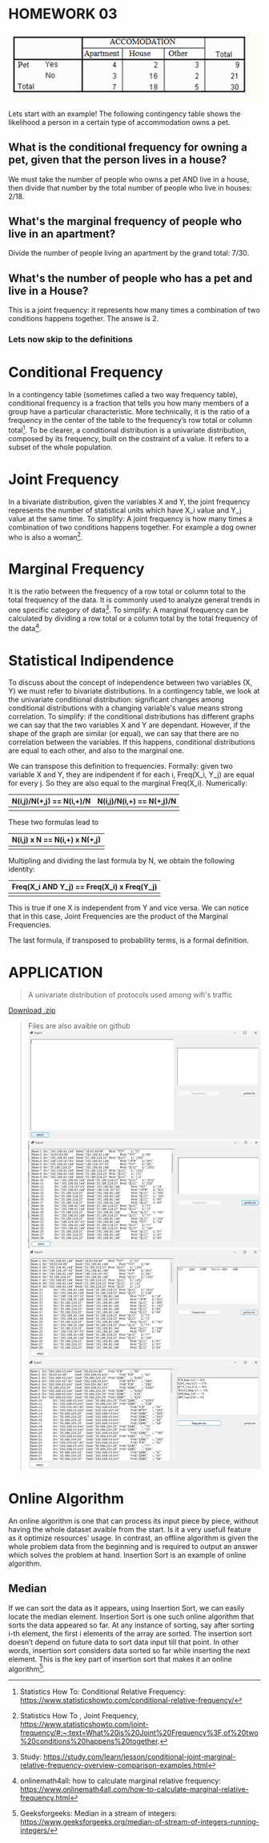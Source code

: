 
# HOMEWORK 03

![alt text](https://raw.githubusercontent.com/jianlgler/Statistics/main/hw_03/conditional-relative-frequency.png)

Lets start with an example!
The following contingency table shows the likelihood a person in a certain type of accommodation owns a pet.

## What is the conditional frequency for owning a pet, given that the person lives in a house?
We must take the number of people who owns a pet AND live in a house, then divide that number by the total number of people who live in houses: 2/18.

## What's the marginal frequency of people who live in an apartment?
Divide the number of people living an apartment by the grand total: 7/30.

## What's the number of people who has a pet and live in a House?
This is a joint frequency: it represents how many times a combination of two conditions happens together. The answe is 2.


### Lets now skip to the definitions

# Conditional Frequency

In a contingency table (sometimes called a two way frequency table), conditional frequency is a fraction that tells you how many members of a group have a particular characteristic. More technically, it is the ratio of a frequency in the center of the table to the frequency’s row total or column total[^1]. 
To be clearer, a conditional distribution is a univariate distribution, composed by its frequency, built on the costraint of a value. 
It refers to a subset of the whole population.

# Joint Frequency

In a bivariate distribution, given the variables X and Y, the joint frequency represents the number of statistical units which have X_i value and Y_j value at the same time. 
To simplify: A joint frequency is how many times a combination of two conditions happens together. For example a dog owner who is also a woman[^2].

# Marginal Frequency 

It is the ratio between the frequency of a row total or column total to the total frequency of the data. It is commonly used to analyze general trends in one specific category of data[^3].
To simplify: A marginal frequency can be calculated by dividing a row total or a column total by the total frequency of the data[^4].

[^1]: Statistics How To: Conditional Relative Frequency: https://www.statisticshowto.com/conditional-relative-frequency/
[^2]: Statistics How To , Joint Frequency, https://www.statisticshowto.com/joint-frequency/#:~:text=What%20is%20Joint%20Frequency%3F,of%20two%20conditions%20happens%20together.
[^3]: Study: https://study.com/learn/lesson/conditional-joint-marginal-relative-frequency-overview-comparison-examples.html
[^4]: onlinemath4all: how to calculate marginal relative frequency: https://www.onlinemath4all.com/how-to-calculate-marginal-relative-frequency.html

# Statistical Indipendence 

To discuss about the concept of independence between two variables (X, Y) we must refer to bivariate distributions. 
In a contingency table, we look at the univariate conditional distribution: significant changes among conditional distributions with a changing variable's value means strong correlation. To simplify: if the conditional distributions has different graphs we can say that the two variables X and Y are dependant.
However, if the shape of the graph are similar (or equal), we can say that there are no correlation between the variables. If this happens, conditional distributions are equal to each other, and also to the marginal one.

We can transpose this definition to frequencies.
Formally: given two variable X and Y, they are indipendent if for each i, Freq(X_i, Y_j) are equal for every j.
So they are also equal to the marginal Freq(X_i). 
Numerically: 

  | N(i,j)/N(+,j) == N(i,+)/N | N(i,j)/N(i,+) == N(+,j)/N |
  | ------------|-------------- |
  | | |
  
These two formulas lead to 

  | N(i,j) x N == N(i,+) x N(+,j) |
  | -------------------------- |
  | |

Multipling and dividing the last formula by N, we obtain the following identity:

  | Freq(X_i AND Y_j) == Freq(X_i) x Freq(Y_j)|
  | -------------------------- |
  | |

This is true if one X is independent from Y and vice versa.
We can notice that in this case, Joint Frequencies are the product of the Marginal Frequencies.
  
The last formula, if transposed to probability terms, is a formal definition.

# APPLICATION
> A univariate distribution of protocols used among wifi's traffic

[Download .zip](https://drive.google.com/file/d/1WOwBb9gO6JMcHAxFfEC9vc4fFpZZVCsN/view?usp=sharing)
> Files are also avaible on github
![alt text](https://raw.githubusercontent.com/jianlgler/Statistics/main/hw_03/photo_2022-10-19_17-05-24.jpg)
![alt text](https://raw.githubusercontent.com/jianlgler/Statistics/main/hw_03/photo_2022-10-19_17-05-49.jpg)  
![alt text](https://raw.githubusercontent.com/jianlgler/Statistics/main/hw_03/photo_2022-10-19_17-05-52.jpg)
![alt text](https://raw.githubusercontent.com/jianlgler/Statistics/main/hw_03/photo_2022-10-19_17-05-55.jpg)

# Online Algorithm

An online algorithm is one that can process its input piece by piece, without having the whole dataset avaible from the start. Is it a very usefull feature as it optimize resources' usage. In contrast, an offline algorithm is given the whole problem data from the beginning and is required to output an answer which solves the problem at hand. Insertion Sort is an example of online algorithm.

## Median

If we can sort the data as it appears, using Insertion Sort, we can easily locate the median element. Insertion Sort is one such online algorithm that sorts the data appeared so far. At any instance of sorting, say after sorting i-th element, the first i elements of the array are sorted. The insertion sort doesn’t depend on future data to sort data input till that point. In other words, insertion sort considers data sorted so far while inserting the next element. This is the key part of insertion sort that makes it an online algorithm[^5].

[^5]: Geeksforgeeks: Median in a stream of integers: https://www.geeksforgeeks.org/median-of-stream-of-integers-running-integers/

